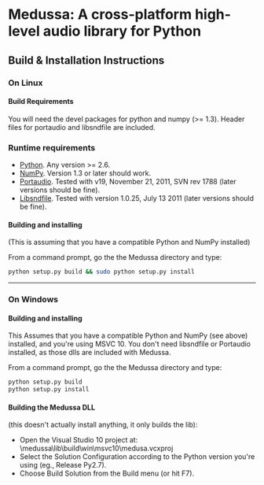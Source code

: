 # Medussa: A cross-platform high-level audio library for Python

## Build & Installation Instructions

### On Linux

#### Build Requirements

You will need the devel packages for python and numpy (>= 1.3). Header files for portaudio and libsndfile are included. 

### Runtime requirements

- [Python](http://www.python.org/). Any version >= 2.6. 
- [NumPy](http://numpy.scipy.org/). Version 1.3 or later should work.
- [Portaudio](http://www.portaudio.com/). Tested with v19, November 21, 2011, SVN rev 1788 (later versions should be fine).
- [Libsndfile](http://www.mega-nerd.com/libsndfile/). Tested with version 1.0.25, July 13 2011 (later versions should be fine).

#### Building and installing

(This is assuming that you have a compatible Python and NumPy installed)

From a command prompt, go the the Medussa directory and type:
 
```bash
python setup.py build && sudo python setup.py install
```


----

### On Windows
 
#### Building and installing

This Assumes that you have a compatible Python and NumPy (see above) installed, and you're using MSVC 10. You don't need libsndfile or Portaudio installed, as those dlls are included with Medussa.

From a command prompt, go the the Medussa directory and type:
 
```bash
python setup.py build
python setup.py install
```


#### Building the Medussa DLL

(this doesn't actually install anything, it only builds the lib):

- Open the Visual Studio 10 project at: \medussa\lib\build\win\msvc10\medusa.vcxproj
- Select the Solution Configuration according to the Python version you're using (eg., Release Py2.7).
- Choose Build Solution from the Build menu (or hit F7).
